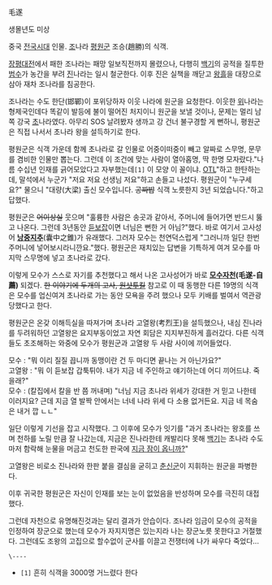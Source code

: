 毛遂

생몰년도 미상

중국 [전국시대](%EC%A0%84%EA%B5%AD%EC%8B%9C%EB%8C%80.md) 인물.
[조](%EC%A1%B0.md)나라 [평원군](%ED%8F%89%EC%9B%90%EA%B5%B0.md) 조승(趙勝)의 식객.

[장평대전](%EC%9E%A5%ED%8F%89%EB%8C%80%EC%A0%84.md)에서 패한 조나라는 패망 일보직전까지 몰렸으나,
다행히 [백기](%EB%B0%B1%EA%B8%B0.md)의 공적을 질투한 [범수](%EB%B2%94%EC%88%98.md)가
농간을 부려 [진](%EC%A7%84.md)나라는 일시 철군한다. 이후 진은 실책을 깨닫고
[왕흘](%EC%99%95%ED%9D%98.md)을 대장으로 삼아 재차 조나라를 침공한다.

조나라는 수도 한단(邯鄲)이 포위당하자 이웃 나라에 원군을 요청한다. 이웃한 [위](%EC%9C%84.md)나라는 형제국인데다 똑같이
발등에 불이 떨어진 처지이니 원군을 보낼 것이나, 문제는 멀리 남쪽 강국 [초](%EC%B4%88.md)나라였다. 아무리 SOS
날려봤자 생까고 강 건너 불구경할 게 뻔하니, 평원군은 직접 나서서 초나라 왕을 설득하기로 한다.

평원군은 식객 가운데 함께 초나라로 갈 인물로 어중이떠중이 빼고 알짜로 스무명, 문무를 겸비한 인물만 뽑는다. 그런데 이 조건에 맞는 사람이
열아홉명, 딱 한명 모자랐다."나름 수십년 인재를 긁어모았다고 자부했는데`[1]` 이 모양 이 꼴이냐. [OTL](OTL.md)"하고
한탄하는데, 말석에서 누군가 "저요 저요 선생님 저요"하고 손들고 나섰다. 평원군이 "누구세요?" 물으니 "대량(大梁) 출신 모수입니다.
<del>공짜밥</del> 식객 노릇한지 3년 되었습니다."하고 답했다.

평원군은 <del>어이상실</del> 웃으며 "훌륭한 사람은 송곳과 같아서, 주머니에 들어가면 반드시 뚫고 나온다. 그런데 3년동안
[듣보잡](%EB%93%A3%EB%B3%B4%EC%9E%A1.md)이면 너님은 뻔한 거 아님?"했다. 바로 여기서 고사성어
**[낭중지추](%EB%82%AD%EC%A4%91%EC%A7%80%EC%B6%94.md)**(囊中之錐)가 유래했다. 그러자 모수는
천연덕스럽게 "그러니까 일단 한번 주머니에 넣어보시라니깐요."했다. 평원군은 재치있는 답변을 기특하게 여겨 모수를 마지막 스무명에 넣고
초나라로 갔다.

이렇게 모수가 스스로 자기를 추천했다고 해서 나온 고사성어가 바로
**[모수자천](%EB%AA%A8%EC%88%98%EC%9E%90%EC%B2%9C.md)(毛遂-自薦)** 되겠다. <del>한 이야기에
두개의 고사, [원샷투킬](%EC%8C%8D%EB%91%A5%EC%9D%B4.md)</del> 참고로 이 때 동행한 다른 19명의
식객은 모수를 업신여겨 초나라로 가는 동안 모욕을 주려 했으나 모두 키배를 벌여서 역관광당했다고 한다.

평원군은 온갖 이해득실을 따져가며 초나라 고열왕(考烈王)을 설득했으나, 내심 진나라를 두려워하던 고열왕은 요지부동이었고 자연 회담은
지지부진하게 흘러갔다. 다른 식객들도 초조해하는 와중에 모수가 평원군과 고열왕 두 사람 사이에 끼어들었다.

모수 : "뭐 이리 질질 끕니까 동맹이란 건 두 마디면 끝나는 거 아닌가요?"  
고열왕 : "뭐 이 듣보잡 갑툭튀야. 내가 지금 네 주인하고 얘기하는데 어디 끼어드냐. 죽을래?"  
모수 : (칼집에서 칼을 반 쯤 꺼내며) "너님 지금 초나라 위세가 강대한 거 믿고 나한테 이러지요? 근데 지금 열 발짝 안에서는 너네 나라
위세 다 소용 없거든요. 지금 네 목숨은 내거 깝 ㄴㄴ"

일단 이렇게 기선을 잡고 시작했다. 그 이후에 모수가 잇기를 "과거 초나라는 왕호를 쓰며 천하를 노릴 만큼 잘 나갔는데, 지금은 진나라한테
캐발리다 못해 [백기](%EB%B0%B1%EA%B8%B0.md)는 초나라 수도마저 함락해 눈물을 머금고 천도한 판국에 [지금 잠이 옵니까?](%EC%A7%80%EA%B8%88%20%EC%9E%A0%EC%9D%B4%20%EC%98%B5%EB%8B%88%EA%B9%8C.md)"

고열왕은 비로소 진나라와 한판 붙을 결심을 굳히고 [춘신군](%EC%B6%98%EC%8B%A0%EA%B5%B0.md)이 지휘하는 원군을
파병한다.

이후 귀국한 평원군은 자신이 인재를 보는 눈이 없었음을 반성하며 모수를 극진히 대접했다.

그런데 자천으로 유명해진것과는 달리 결과가 안습이다. 조나라 임금이 모수의 공적을 인정하여 장군으로 했는데 모수가 자지지명은 있는지라 나는
장군노릇 못한다고 거절했다. 그런데도 조왕의 고집으로 할수없이 군사를 이끌고 전쟁터에 나가 싸우다 죽었다...

`\----`

  * `[1]` 흔히 식객을 3000명 거느렸다 한다


